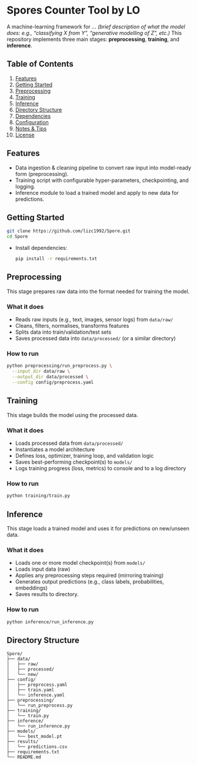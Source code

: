 # Spores Counter Tool by LO

A machine-learning framework for … *(brief description of what the model does: e.g., “classifying X from Y”, “generative modelling of Z”, etc.)*
This repository implements three main stages: **preprocessing**, **training**, and **inference**.

## Table of Contents

1. [Features](#features)
2. [Getting Started](#getting-started)
3. [Preprocessing](#preprocessing)
4. [Training](#training)
5. [Inference](#inference)
6. [Directory Structure](#directory-structure)
7. [Dependencies](#dependencies)
8. [Configuration](#configuration)
9. [Notes & Tips](#notes-&-tips)
10. [License](#license)

## Features

* Data ingestion & cleaning pipeline to convert raw input into model-ready form (preprocessing).
* Training script with configurable hyper-parameters, checkpointing, and logging.
* Inference module to load a trained model and apply to new data for predictions.

## Getting Started

  ```bash
  git clone https://github.com/lizc1992/Spore.git  
  cd Spore  
  ```
* Install dependencies:

  ```bash
  pip install -r requirements.txt  
  ```

## Preprocessing

This stage prepares raw data into the format needed for training the model.

### What it does

* Reads raw inputs (e.g., text, images, sensor logs) from `data/raw/`
* Cleans, filters, normalises, transforms features
* Splits data into train/validation/test sets
* Saves processed data into `data/processed/` (or a similar directory)

### How to run

```bash
python preprocessing/run_preprocess.py \
  --input_dir data/raw \
  --output_dir data/processed \
  --config config/preprocess.yaml  
```

## Training

This stage builds the model using the processed data.

### What it does

* Loads processed data from `data/processed/`
* Instantiates a model architecture 
* Defines loss, optimizer, training loop, and validation logic
* Saves best-performing checkpoint(s) to `models/`
* Logs training progress (loss, metrics) to console and to a log directory

### How to run

```bash
python training/train.py 
```

## Inference

This stage loads a trained model and uses it for predictions on new/unseen data.

### What it does

* Loads one or more model checkpoint(s) from `models/`
* Loads input data (raw)
* Applies any preprocessing steps required (mirroring training)
* Generates output predictions (e.g., class labels, probabilities, embeddings)
* Saves results to directory.

### How to run

```bash
python inference/run_inference.py 
```


## Directory Structure

```
Spore/
├── data/
│   ├── raw/
│   ├── processed/
│   └── new/                
├── config/
│   ├── preprocess.yaml
│   ├── train.yaml
│   └── inference.yaml
├── preprocessing/
│   └── run_preprocess.py
├── training/
│   └── train.py
├── inference/
│   └── run_inference.py
├── models/
│   └── best_model.pt
├── results/
│   └── predictions.csv
├── requirements.txt
└── README.md
```

